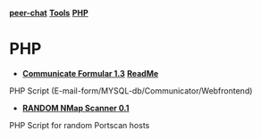 **[peer-chat](../)** **[Tools](../tools/)** **[PHP](#)**

# PHP

* **[Communicate Formular 1.3](communicate.zip)** **[ReadMe](communicate.html)**

PHP Script (E-mail-form/MYSQL-db/Communicator/Webfrontend)

* **[RANDOM NMap Scanner 0.1](random.php)**

PHP Script for random Portscan hosts
